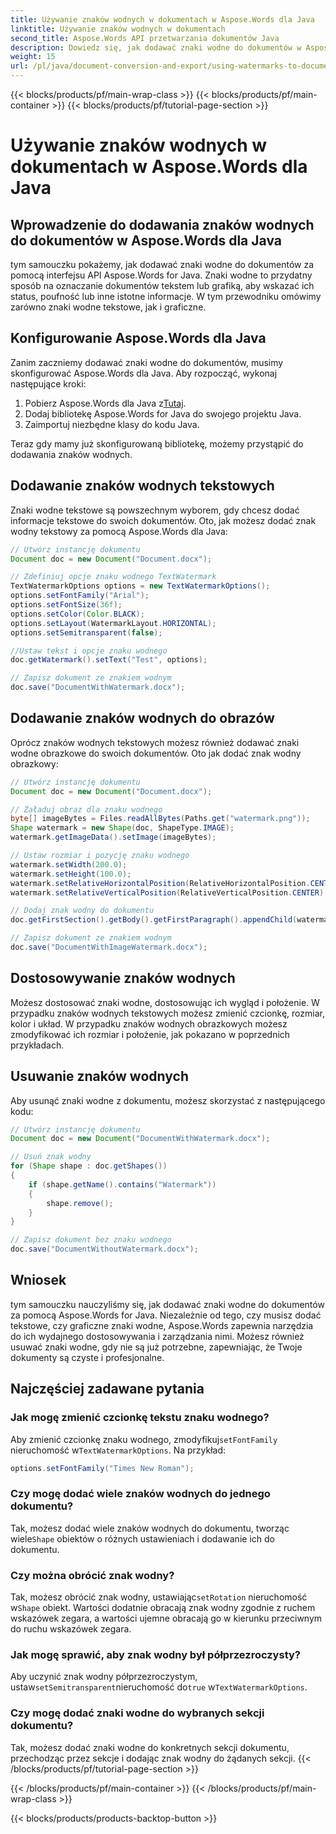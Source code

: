 ```yaml
---
title: Używanie znaków wodnych w dokumentach w Aspose.Words dla Java
linktitle: Używanie znaków wodnych w dokumentach
second_title: Aspose.Words API przetwarzania dokumentów Java
description: Dowiedz się, jak dodawać znaki wodne do dokumentów w Aspose.Words for Java. Dostosuj znaki wodne tekstowe i graficzne, aby uzyskać profesjonalnie wyglądające dokumenty.
weight: 15
url: /pl/java/document-conversion-and-export/using-watermarks-to-documents/
---
```


{{< blocks/products/pf/main-wrap-class >}}
{{< blocks/products/pf/main-container >}}
{{< blocks/products/pf/tutorial-page-section >}}

# Używanie znaków wodnych w dokumentach w Aspose.Words dla Java


## Wprowadzenie do dodawania znaków wodnych do dokumentów w Aspose.Words dla Java

tym samouczku pokażemy, jak dodawać znaki wodne do dokumentów za pomocą interfejsu API Aspose.Words for Java. Znaki wodne to przydatny sposób na oznaczanie dokumentów tekstem lub grafiką, aby wskazać ich status, poufność lub inne istotne informacje. W tym przewodniku omówimy zarówno znaki wodne tekstowe, jak i graficzne.

## Konfigurowanie Aspose.Words dla Java

Zanim zaczniemy dodawać znaki wodne do dokumentów, musimy skonfigurować Aspose.Words dla Java. Aby rozpocząć, wykonaj następujące kroki:

1.  Pobierz Aspose.Words dla Java z[Tutaj](https://releases.aspose.com/words/java/).
2. Dodaj bibliotekę Aspose.Words for Java do swojego projektu Java.
3. Zaimportuj niezbędne klasy do kodu Java.

Teraz gdy mamy już skonfigurowaną bibliotekę, możemy przystąpić do dodawania znaków wodnych.

## Dodawanie znaków wodnych tekstowych

Znaki wodne tekstowe są powszechnym wyborem, gdy chcesz dodać informacje tekstowe do swoich dokumentów. Oto, jak możesz dodać znak wodny tekstowy za pomocą Aspose.Words dla Java:

```java
// Utwórz instancję dokumentu
Document doc = new Document("Document.docx");

// Zdefiniuj opcje znaku wodnego TextWatermark
TextWatermarkOptions options = new TextWatermarkOptions();
options.setFontFamily("Arial");
options.setFontSize(36f);
options.setColor(Color.BLACK);
options.setLayout(WatermarkLayout.HORIZONTAL);
options.setSemitransparent(false);

//Ustaw tekst i opcje znaku wodnego
doc.getWatermark().setText("Test", options);

// Zapisz dokument ze znakiem wodnym
doc.save("DocumentWithWatermark.docx");
```

## Dodawanie znaków wodnych do obrazów

Oprócz znaków wodnych tekstowych możesz również dodawać znaki wodne obrazkowe do swoich dokumentów. Oto jak dodać znak wodny obrazkowy:

```java
// Utwórz instancję dokumentu
Document doc = new Document("Document.docx");

// Załaduj obraz dla znaku wodnego
byte[] imageBytes = Files.readAllBytes(Paths.get("watermark.png"));
Shape watermark = new Shape(doc, ShapeType.IMAGE);
watermark.getImageData().setImage(imageBytes);

// Ustaw rozmiar i pozycję znaku wodnego
watermark.setWidth(200.0);
watermark.setHeight(100.0);
watermark.setRelativeHorizontalPosition(RelativeHorizontalPosition.CENTER);
watermark.setRelativeVerticalPosition(RelativeVerticalPosition.CENTER);

// Dodaj znak wodny do dokumentu
doc.getFirstSection().getBody().getFirstParagraph().appendChild(watermark);

// Zapisz dokument ze znakiem wodnym
doc.save("DocumentWithImageWatermark.docx");
```

## Dostosowywanie znaków wodnych

Możesz dostosować znaki wodne, dostosowując ich wygląd i położenie. W przypadku znaków wodnych tekstowych możesz zmienić czcionkę, rozmiar, kolor i układ. W przypadku znaków wodnych obrazkowych możesz zmodyfikować ich rozmiar i położenie, jak pokazano w poprzednich przykładach.

## Usuwanie znaków wodnych

Aby usunąć znaki wodne z dokumentu, możesz skorzystać z następującego kodu:

```java
// Utwórz instancję dokumentu
Document doc = new Document("DocumentWithWatermark.docx");

// Usuń znak wodny
for (Shape shape : doc.getShapes())
{
    if (shape.getName().contains("Watermark"))
    {
        shape.remove();
    }
}

// Zapisz dokument bez znaku wodnego
doc.save("DocumentWithoutWatermark.docx");
```


## Wniosek

tym samouczku nauczyliśmy się, jak dodawać znaki wodne do dokumentów za pomocą Aspose.Words for Java. Niezależnie od tego, czy musisz dodać tekstowe, czy graficzne znaki wodne, Aspose.Words zapewnia narzędzia do ich wydajnego dostosowywania i zarządzania nimi. Możesz również usuwać znaki wodne, gdy nie są już potrzebne, zapewniając, że Twoje dokumenty są czyste i profesjonalne.

## Najczęściej zadawane pytania

### Jak mogę zmienić czcionkę tekstu znaku wodnego?

 Aby zmienić czcionkę znaku wodnego, zmodyfikuj`setFontFamily` nieruchomość w`TextWatermarkOptions`. Na przykład:

```java
options.setFontFamily("Times New Roman");
```

### Czy mogę dodać wiele znaków wodnych do jednego dokumentu?

 Tak, możesz dodać wiele znaków wodnych do dokumentu, tworząc wiele`Shape` obiektów o różnych ustawieniach i dodawanie ich do dokumentu.

### Czy można obrócić znak wodny?

 Tak, możesz obrócić znak wodny, ustawiając`setRotation` nieruchomość w`Shape` obiekt. Wartości dodatnie obracają znak wodny zgodnie z ruchem wskazówek zegara, a wartości ujemne obracają go w kierunku przeciwnym do ruchu wskazówek zegara.

### Jak mogę sprawić, aby znak wodny był półprzezroczysty?

 Aby uczynić znak wodny półprzezroczystym, ustaw`setSemitransparent`nieruchomość do`true` w`TextWatermarkOptions`.

### Czy mogę dodać znaki wodne do wybranych sekcji dokumentu?

Tak, możesz dodać znaki wodne do konkretnych sekcji dokumentu, przechodząc przez sekcje i dodając znak wodny do żądanych sekcji.
{{< /blocks/products/pf/tutorial-page-section >}}

{{< /blocks/products/pf/main-container >}}
{{< /blocks/products/pf/main-wrap-class >}}

{{< blocks/products/products-backtop-button >}}
